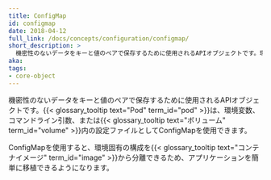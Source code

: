 ```yaml
---
title: ConfigMap
id: configmap
date: 2018-04-12
full_link: /docs/concepts/configuration/configmap/
short_description: >
  機密性のないデータをキーと値のペアで保存するために使用されるAPIオブジェクトです。環境変数、コマンドライン引数、またはボリューム内の設定ファイルとして使用できます。
aka:
tags:
- core-object
---
```


 機密性のないデータをキーと値のペアで保存するために使用されるAPIオブジェクトです。{{< glossary_tooltip text="Pod" term_id="pod" >}}は、環境変数、コマンドライン引数、または{{< glossary_tooltip text="ボリューム" term_id="volume" >}}内の設定ファイルとしてConfigMapを使用できます。

<!--more-->

ConfigMapを使用すると、環境固有の構成を{{< glossary_tooltip text="コンテナイメージ" term_id="image" >}}から分離できるため、アプリケーションを簡単に移植できるようになります。
